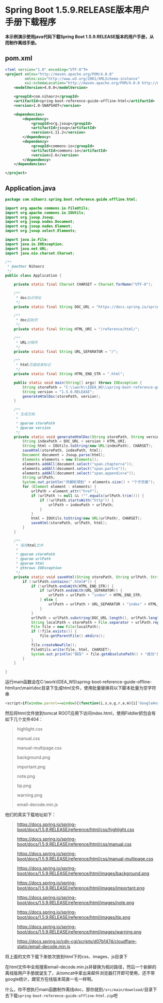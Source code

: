 # Spring Boot 1.5.9.RELEASE版本用户手册下载程序

**本示例演示使用java代码下载Spring Boot 1.5.9.RELEASE版本的用户手册，从而制作离线手册。**

## pom.xml

```xml
<?xml version="1.0" encoding="UTF-8"?>
<project xmlns="http://maven.apache.org/POM/4.0.0"
         xmlns:xsi="http://www.w3.org/2001/XMLSchema-instance"
         xsi:schemaLocation="http://maven.apache.org/POM/4.0.0 http://maven.apache.org/xsd/maven-4.0.0.xsd">
    <modelVersion>4.0.0</modelVersion>

    <groupId>com.nihaorz</groupId>
    <artifactId>spring-boot-reference-guide-offline-html</artifactId>
    <version>1.0-SNAPSHOT</version>

    <dependencies>
        <dependency>
            <groupId>org.jsoup</groupId>
            <artifactId>jsoup</artifactId>
            <version>1.11.2</version>
        </dependency>
        <dependency>
            <groupId>commons-io</groupId>
            <artifactId>commons-io</artifactId>
            <version>2.6</version>
        </dependency>
    </dependencies>

</project>
```



## Application.java

```java
package com.nihaorz.spring.boot.reference.guide.offline.html;

import org.apache.commons.io.FileUtils;
import org.apache.commons.io.IOUtils;
import org.jsoup.Jsoup;
import org.jsoup.nodes.Document;
import org.jsoup.nodes.Element;
import org.jsoup.select.Elements;

import java.io.File;
import java.io.IOException;
import java.net.URL;
import java.nio.charset.Charset;

/**
 * @author Nihaorz
 */
public class Application {

    private static final Charset CHARSET = Charset.forName("UTF-8");

    /**
     * doc站点地址
     */
    private static final String DOC_URL = "https://docs.spring.io/spring-boot/docs/";

    /**
     * doc起始页
     */
    private static final String HTML_URI = "/reference/html/";

    /**
     * URL分隔符
     */
    private static final String URL_SEPARATOR = "/";

    /**
     * html页面结束标记
     */
    private static final String HTML_END_STR = ".html";

    public static void main(String[] args) throws IOException {
        String storePath = "C:\\work\\IDEA_WS\\spring-boot-reference-guide-offline-html\\src\\main\\doc";
        String version = "1.5.9.RELEASE";
        generateHtmlDoc(storePath, version);
    }

    /**
     * 生成文档
     *
     * @param storePath
     * @param version
     */
    private static void generateHtmlDoc(String storePath, String version) throws IOException {
        String indexPath = DOC_URL + version + HTML_URI;
        String html = IOUtils.toString(new URL(indexPath), CHARSET);
        saveHtml(storePath, indexPath, html);
        Document document = Jsoup.parse(html);
        Elements elements = new Elements();
        elements.addAll(document.select("span.chapter>a"));
        elements.addAll(document.select("span.part>a"));
        elements.addAll(document.select("span.appendix>a"));
        String urlPath;
        System.out.println("共解析得到" + elements.size() + "个子页面");
        for (Element element : elements) {
            urlPath = element.attr("href");
            if (urlPath != null && !"".equals(urlPath.trim())) {
                if (!urlPath.startsWith("http")) {
                    urlPath = indexPath + urlPath;
                }
            }
            html = IOUtils.toString(new URL(urlPath), CHARSET);
            saveHtml(storePath, urlPath, html);
        }
    }

    /**
     * 保存html文件
     *
     * @param storePath
     * @param urlPath
     * @param html
     * @throws IOException
     */
    private static void saveHtml(String storePath, String urlPath, String html) throws IOException {
        if (!urlPath.contains(".html#")) {
            if (!urlPath.endsWith(HTML_END_STR)) {
                if (urlPath.endsWith(URL_SEPARATOR)) {
                    urlPath = urlPath + "index" + HTML_END_STR;
                } else {
                    urlPath = urlPath + URL_SEPARATOR + "index" + HTML_END_STR;
                }
            }
            urlPath = urlPath.substring(DOC_URL.length(), urlPath.length());
            String localPath = storePath + File.separator + urlPath.replace(URL_SEPARATOR, File.separator);
            File file = new File(localPath);
            if (!file.exists()) {
                file.getParentFile().mkdirs();
            }
            file.createNewFile();
            FileUtils.write(file, html, CHARSET);
            System.out.println("保存" + file.getAbsolutePath() + "成功");
        }
    }

}

```
运行main函数会在C:\work\IDEA_WS\spring-boot-reference-guide-offline-html\src\main\doc目录下生成html文件，使用批量替换将以下脚本批量为空字符串

```javascript
<script>if(window.parent==window){(function(i,s,o,g,r,a,m){i['GoogleAnalyticsObject']=r;i[r]=i[r]||function(){(i[r].q=i[r].q||[]).push(arguments)},i[r].l=1*new Date();a=s.createElement(o),m=s.getElementsByTagName(o)[0];a.async=1;a.src=g;m.parentNode.insertBefore(a,m)})(window,document,'script','//www.google-analytics.com/analytics.js','ga');ga('create','UA-2728886-23','auto',{'siteSpeedSampleRate':100});ga('send','pageview');}</script>
```

然后将html文件放到tomcat ROOT应用下访问index.html，使用Fiddler抓包会有如下几个文件404：

> highlight.css
>
> manual.css
>
> manual-multipage.css
>
> background.png
>
> important.png
>
> note.png
>
> tip.png
>
> warning.png
>
> email-decode.min.js

他们的真实下载地址如下：

> <https://docs.spring.io/spring-boot/docs/1.5.9.RELEASE/reference/html/css/highlight.css>
>
> <https://docs.spring.io/spring-boot/docs/1.5.9.RELEASE/reference/html/css/manual.css>
>
> <https://docs.spring.io/spring-boot/docs/1.5.9.RELEASE/reference/html/css/manual-multipage.css>
>
> <https://docs.spring.io/spring-boot/docs/1.5.9.RELEASE/reference/html/images/background.png>
>
> <https://docs.spring.io/spring-boot/docs/1.5.9.RELEASE/reference/html/images/important.png>
>
> <https://docs.spring.io/spring-boot/docs/1.5.9.RELEASE/reference/html/images/note.png>
>
> <https://docs.spring.io/spring-boot/docs/1.5.9.RELEASE/reference/html/images/tip.png>
>
> <https://docs.spring.io/spring-boot/docs/1.5.9.RELEASE/reference/html/images/warning.png>
>
> <https://docs.spring.io/cdn-cgi/scripts/d07b1474/cloudflare-static/email-decode.min.js>

将上面的文件下载下来依次放到html下的css、images、js目录下

在html文件中全局搜索email-decode.min.js并替换为相对路径，然后一个新鲜的离线版用户手册就诞生了，从tomcat中拿出来邮件浏览器打开即可使用，还不带google统计，跟官方在线版本简直一毛一样啊。

什么，你不想执行main函数制作离线doc，那你就到`/src/main/download/`目录下去下载`spring-boot-reference-guide-offline-html.zip`吧